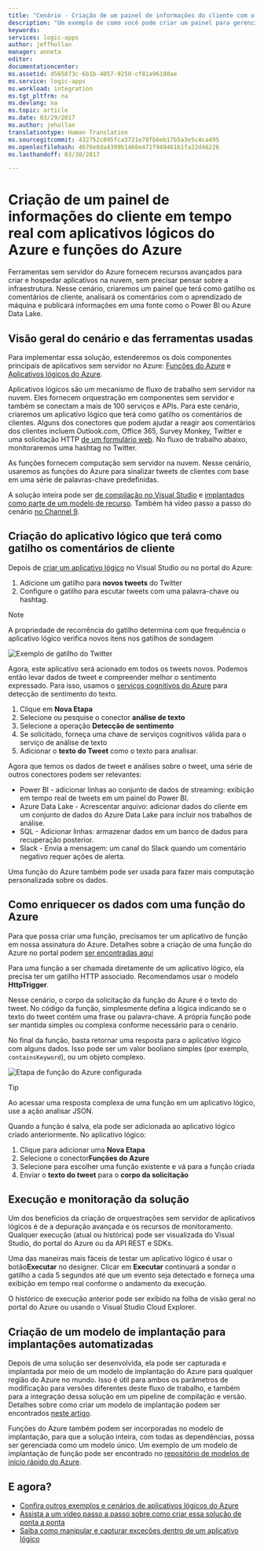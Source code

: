 ```yaml
---
title: "Cenário - Criação de um painel de informações do cliente com o Azure sem servidor | Microsoft Docs"
description: "Um exemplo de como você pode criar um painel para gerenciar os comentários dos clientes, dados sociais e muito mais com aplicativos lógicos do Azure e funções do Azure."
keywords: 
services: logic-apps
author: jeffhollan
manager: anneta
editor: 
documentationcenter: 
ms.assetid: d565873c-6b1b-4057-9250-cf81a96180ae
ms.service: logic-apps
ms.workload: integration
ms.tgt_pltfrm: na
ms.devlang: na
ms.topic: article
ms.date: 03/29/2017
ms.author: jehollan
translationtype: Human Translation
ms.sourcegitcommit: 432752c895fca3721e78fb6eb17b5a3e5c4ca495
ms.openlocfilehash: 4676e0da4309b1460e471f94946161fa22d46226
ms.lasthandoff: 03/30/2017

---
```

# <a name="create-a-real-time-customer-insights-dashboard-with-azure-logic-apps-and-azure-functions"></a>Criação de um painel de informações do cliente em tempo real com aplicativos lógicos do Azure e funções do Azure

Ferramentas sem servidor do Azure fornecem recursos avançados para criar e hospedar aplicativos na nuvem, sem precisar pensar sobre a infraestrutura.  Nesse cenário, criaremos um painel que terá como gatilho os comentários de cliente, analisará os comentários com o aprendizado de máquina e publicará informações em uma fonte como o Power BI ou Azure Data Lake.

## <a name="overview-of-the-scenario-and-tools-used"></a>Visão geral do cenário e das ferramentas usadas

Para implementar essa solução, estenderemos os dois componentes principais de aplicativos sem servidor no Azure: [Funções do Azure](https://azure.microsoft.com/services/functions/) e [Aplicativos lógicos do Azure](https://azure.microsoft.com/services/logic-apps/).

Aplicativos lógicos são um mecanismo de fluxo de trabalho sem servidor na nuvem.  Eles fornecem orquestração em componentes sem servidor e também se conectam a mais de 100 serviços e APIs.  Para este cenário, criaremos um aplicativo lógico que terá como gatilho os comentários de clientes.  Alguns dos conectores que podem ajudar a reagir aos comentários dos clientes incluem Outlook.com, Office 365, Survey Monkey, Twitter e uma solicitação HTTP [de um formulário web](https://blogs.msdn.microsoft.com/logicapps/2017/01/30/calling-a-logic-app-from-an-html-form/).  No fluxo de trabalho abaixo, monitoraremos uma hashtag no Twitter.

As funções fornecem computação sem servidor na nuvem.  Nesse cenário, usaremos as funções do Azure para sinalizar tweets de clientes com base em uma série de palavras-chave predefinidas.

A solução inteira pode ser [de compilação no Visual Studio](logic-apps-deploy-from-vs.md) e [implantados como parte de um modelo de recurso](logic-apps-create-deploy-template.md).  Também há vídeo passo a passo do cenário [no Channel 9](http://aka.ms/logicappsdemo).

## <a name="building-the-logic-app-to-trigger-on-customer-data"></a>Criação do aplicativo lógico que terá como gatilho os comentários de cliente

Depois de [criar um aplicativo lógico](logic-apps-create-a-logic-app.md) no Visual Studio ou no portal do Azure:

1. Adicione um gatilho para **novos tweets** do Twitter
1. Configure o gatilho para escutar tweets com uma palavra-chave ou hashtag.

> [!NOTE]
> A propriedade de recorrência do gatilho determina com que frequência o aplicativo lógico verifica novos itens nos gatilhos de sondagem

![Exemplo de gatilho do Twitter][1]

Agora, este aplicativo será acionado em todos os tweets novos.  Podemos então levar dados de tweet e compreender melhor o sentimento expressado.  Para isso, usamos o [serviços cognitivos do Azure](https://azure.microsoft.com/services/cognitive-services/) para detecção de sentimento do texto.

1. Clique em **Nova Etapa**
1. Selecione ou pesquise o conector **análise de texto**
1. Selecione a operação **Detecção de sentimento**
1. Se solicitado, forneça uma chave de serviços cognitivos válida para o serviço de análise de texto
1. Adicionar o **texto do Tweet** como o texto para analisar.

Agora que temos os dados de tweet e análises sobre o tweet, uma série de outros conectores podem ser relevantes:
* Power BI - adicionar linhas ao conjunto de dados de streaming: exibição em tempo real de tweets em um painel do Power BI.
* Azure Data Lake - Acrescentar arquivo: adicionar dados do cliente em um conjunto de dados do Azure Data Lake para incluir nos trabalhos de análise.
* SQL - Adicionar linhas: armazenar dados em um banco de dados para recuperação posterior.
* Slack - Envia a mensagem: um canal do Slack quando um comentário negativo requer ações de alerta.

Uma função do Azure também pode ser usada para fazer mais computação personalizada sobre os dados.

## <a name="enriching-the-data-with-an-azure-function"></a>Como enriquecer os dados com uma função do Azure

Para que possa criar uma função, precisamos ter um aplicativo de função em nossa assinatura do Azure.  Detalhes sobre a criação de uma função do Azure no portal podem [ser encontradas aqui](../azure-functions/functions-create-first-azure-function-azure-portal.md)

Para uma função a ser chamada diretamente de um aplicativo lógico, ela precisa ter um gatilho HTTP associado.  Recomendamos usar o modelo **HttpTrigger**.

Nesse cenário, o corpo da solicitação da função do Azure é o texto do tweet.  No código da função, simplesmente defina a lógica indicando se o texto do tweet contém uma frase ou palavra-chave.  A própria função pode ser mantida simples ou complexa conforme necessário para o cenário.

No final da função, basta retornar uma resposta para o aplicativo lógico com alguns dados.  Isso pode ser um valor booliano simples (por exemplo, `containsKeyword`), ou um objeto complexo.

![Etapa de função do Azure configurada][2]

> [!TIP]
> Ao acessar uma resposta complexa de uma função em um aplicativo lógico, use a ação analisar JSON.

Quando a função é salva, ela pode ser adicionada ao aplicativo lógico criado anteriormente.  No aplicativo lógico:

1. Clique para adicionar uma **Nova Etapa**
1. Selecione o conector**Funções do Azure**
1. Selecione para escolher uma função existente e vá para a função criada
1. Enviar o **texto do tweet** para o **corpo da solicitação**

## <a name="running-and-monitoring-the-solution"></a>Execução e monitoração da solução

Um dos benefícios da criação de orquestrações sem servidor de aplicativos lógicos é de a depuração avançada e os recursos de monitoramento.  Qualquer execução (atual ou histórica) pode ser visualizada do Visual Studio, do portal do Azure ou da API REST e SDKs.

Uma das maneiras mais fáceis de testar um aplicativo lógico é usar o botão**Executar** no designer.  Clicar em **Executar** continuará a sondar o gatilho a cada 5 segundos até que um evento seja detectado e forneça uma exibição em tempo real conforme o andamento da execução.

O histórico de execução anterior pode ser exibido na folha de visão geral no portal do Azure ou usando o Visual Studio Cloud Explorer.

## <a name="creating-a-deployment-template-for-automated-deployments"></a>Criação de um modelo de implantação para implantações automatizadas

Depois de uma solução ser desenvolvida, ela pode ser capturada e implantada por meio de um modelo de implantação do Azure para qualquer região do Azure no mundo.  Isso é útil para ambos os parâmetros de modificação para versões diferentes deste fluxo de trabalho, e também para a integração dessa solução em um pipeline de compilação e versão.  Detalhes sobre como criar um modelo de implantação podem ser encontrados [neste artigo](logic-apps-create-deploy-template.md).

Funções do Azure também podem ser incorporadas no modelo de implantação, para que a solução inteira, com todas as dependências, possa ser gerenciada como um modelo único.  Um exemplo de um modelo de implantação de função pode ser encontrado no [repositório de modelos de início rápido do Azure](https://github.com/Azure/azure-quickstart-templates/tree/master/101-function-app-create-dynamic).

## <a name="whats-next"></a>E agora?

* [Confira outros exemplos e cenários de aplicativos lógicos do Azure](logic-apps-examples-and-scenarios.md)
* [Assista a um vídeo passo a passo sobre como criar essa solução de ponta a ponta](http://aka.ms/logicappsdemo)
* [Saiba como manipular e capturar exceções dentro de um aplicativo lógico](logic-apps-exception-handling.md)

<!-- Image References -->
[1]: ./media/logic-apps-scenario-social-serverless/twitter.png
[2]: ./media/logic-apps-scenario-social-serverless/function.png
